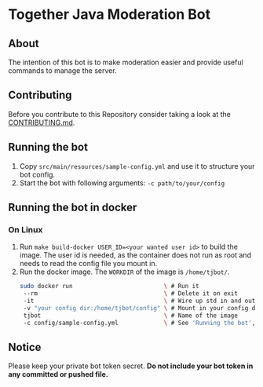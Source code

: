 # Together Java Moderation Bot

## About
The intention of this bot is to make moderation easier and provide useful commands to manage the server.

## Contributing
Before you contribute to this Repository consider taking a look at the [CONTRIBUTING.md](https://github.com/Together-Java/TjBot/blob/master/CONTRIBUTING.md).

## Running the bot
1. Copy `src/main/resources/sample-config.yml` and use it to structure your bot config.
2. Start the bot with following arguments: `-c path/to/your/config` 

## Running the bot in docker
### On Linux
1. Run `make build-docker USER_ID=<your wanted user id>` to build the image.
   The user id is needed, as the container does not run as root and needs to read the
   config file you mount in.
2. Run the docker image. The `WORKDIR` of the image is `/home/tjbot/`.
   ```sh
   sudo docker run                          \ # Run it
    --rm                                    \ # Delete it on exit
    -it                                     \ # Wire up std in and out (for testing)
    -v "your config dir:/home/tjbot/config" \ # Mount in your config dir
    tjbot                                   \ # Name of the image
    -c config/sample-config.yml             \ # See 'Running the bot', Step 2.
   ```

## Notice
Please keep your private bot token secret. **Do not include your bot token in any committed or pushed file.**
